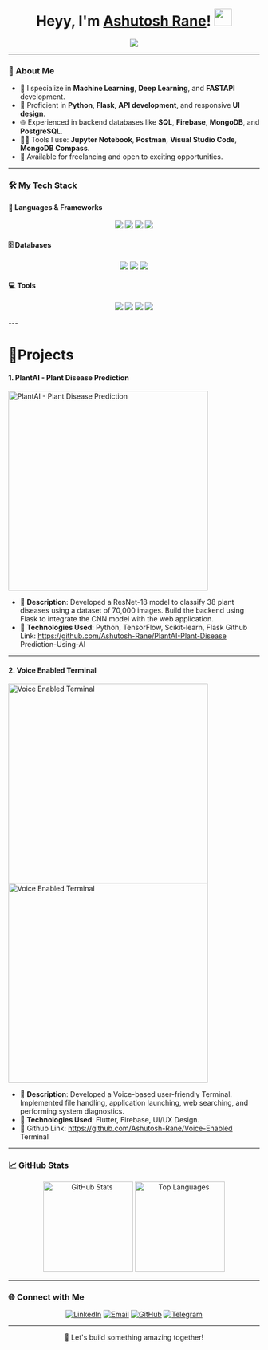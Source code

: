 <h1 align="center">
  Heyy, I'm <a href="https://github.com/Ashutosh-Rane/" target="_blank">Ashutosh Rane</a>! <img src="https://media.giphy.com/media/hvRJCLFzcasrR4ia7z/giphy.gif" width="35">
</h1>

<p align="center">
  <a href="https://github.com/Ashutosh-Rane">
    <img src="https://readme-typing-svg.demolab.com/?lines=Data%20Scientist%20Enthusiast;Machine%20Learning%20Developer;Python%20Developer&font=Fira%20Code&center=true&width=500&height=50&color=36BCF7&vCenter=true&size=22&pause=1000">
  </a>
</p>


---

### 🚀 About Me
- 🔭 I specialize in **Machine Learning**, **Deep Learning**, and **FASTAPI** development.
- 🌟 Proficient in **Python**, **Flask**, **API development**, and responsive **UI design**.
- 🌐 Experienced in backend databases like **SQL**, **Firebase**, **MongoDB**, and **PostgreSQL**.
- 👨‍💻 Tools I use: **Jupyter Notebook**, **Postman**, **Visual Studio Code**, **MongoDB Compass**.
- 🤝 Available for freelancing and open to exciting opportunities.

---

### 🛠️ My Tech Stack
#### 🌟 Languages & Frameworks
<p align="center">
  <img src="https://img.shields.io/badge/Machine%20Learning-007396.svg?style=for-the-badge&logo=tensorflow&logoColor=white" />
  <img src="https://img.shields.io/badge/Deep%20Learning-FF6F00.svg?style=for-the-badge&logo=pytorch&logoColor=white" />
  <img src="https://img.shields.io/badge/Python-3776AB.svg?style=for-the-badge&logo=python&logoColor=white" />
  <img src="https://img.shields.io/badge/Flask-000000.svg?style=for-the-badge&logo=flask&logoColor=white" />
</p>

#### 🗄️ Databases
<p align="center">
  <img src="https://img.shields.io/badge/Solidity-363636.svg?style=for-the-badge&logo=solidity&logoColor=white" />
  <img src="https://img.shields.io/badge/SQLite-003B57.svg?style=for-the-badge&logo=sqlite&logoColor=white" />
  <img src="https://img.shields.io/badge/MongoDB-47A248.svg?style=for-the-badge&logo=mongodb&logoColor=white" />
</p>


#### 💻 Tools
<p align="center">
  <img src="https://img.shields.io/badge/Jupyter-FA0F00.svg?style=for-the-badge&logo=jupyter&logoColor=white" />
  <img src="https://img.shields.io/badge/VS%20Code-007ACC.svg?style=for-the-badge&logo=visual-studio-code&logoColor=white" />
  <img src="https://img.shields.io/badge/Anaconda-44A833.svg?style=for-the-badge&logo=anaconda&logoColor=white" />
  <img src="https://img.shields.io/badge/Postman-FF6C37.svg?style=for-the-badge&logo=postman&logoColor=white" />
</p>
---


<h1>📱Projects</h1> 

#### **1.  PlantAI - Plant Disease Prediction**
<a href="https://github.com/Ashutosh-Rane/PlantAI-Plant-Disease">
  <img src="https://github.com/user-attachments/assets/52055505-5cad-43bf-9c19-7bfaaa7c3a27"
 alt="PlantAI - Plant Disease Prediction" width="400">
</a>

- 📄 **Description**: Developed a ResNet-18 model to classify 38 plant diseases using a
 dataset of 70,000 images.
 Build the backend using Flask to integrate the CNN model with the web
 application.
- 🌟 **Technologies Used**: Python, TensorFlow, Scikit-learn, Flask
Github Link: https://github.com/Ashutosh-Rane/PlantAI-Plant-Disease
Prediction-Using-AI  
---
 
#### **2. Voice Enabled Terminal**
<a href="https://github.com/Ashutosh-Rane/Voice-Enabled Terminal">
  <img src="https://github.com/user-attachments/assets/d8410711-bb9e-4261-9211-31dcec1b1c9e"
 alt="Voice Enabled Terminal" width="400">
  <img src="https://github.com/user-attachments/assets/550b5377-7930-4abd-b116-0aa6e93baa1a"
alt="Voice Enabled Terminal" width="400">
</a>
 
- 📄 **Description**: Developed a Voice-based user-friendly Terminal.
 Implemented file handling, application launching, web searching, and
 performing system diagnostics.
- 🌟 **Technologies Used**: Flutter, Firebase, UI/UX Design.
- 🔗 Github Link: https://github.com/Ashutosh-Rane/Voice-Enabled Terminal

---

 


### 📈 GitHub Stats
<p align="center">
  <img height="180em" src="https://github-readme-stats.vercel.app/api?username=Ashutosh-Rane&show_icons=true&hide_border=true&count_private=true&title_color=36BCF7&icon_color=36BCF7&bg_color=00000000&text_color=000" alt="GitHub Stats">
  <img height="180em" src="https://github-readme-stats.vercel.app/api/top-langs/?username=Ashutosh-Rane&layout=compact&hide_border=true&title_color=36BCF7&bg_color=00000000&text_color=000" alt="Top Languages">
</p>

---

### 🌐 Connect with Me
<p align="center">
  <a href="https://www.linkedin.com/in/ashtuosh-rane/"><img src="https://img.shields.io/badge/LinkedIn-0077B5.svg?style=for-the-badge&logo=linkedin&logoColor=white" alt="LinkedIn"></a>
  <a href="mailto:ashutoshranead@gmail.com"><img src="https://img.shields.io/badge/Gmail-D14836.svg?style=for-the-badge&logo=gmail&logoColor=white" alt="Email"></a>
  <a href="https://github.com/Ashutosh-Rane/"><img src="https://img.shields.io/badge/GitHub-181717.svg?style=for-the-badge&logo=github&logoColor=white" alt="GitHub"></a>
 <a href="https://t.me/+917499300730"><img src="https://img.shields.io/badge/Telegram-2CA5E0.svg?style=for-the-badge&logo=telegram&logoColor=white" alt="Telegram"></a>
</p>

---

<p align="center">
  🚀 Let's build something amazing together!
</p>
